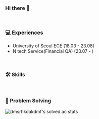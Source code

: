 ### Hi there 👋

<br><h3> 💻 Experiences </h3>
- University of Seoul ECE (18.03 - 23.08)
- N tech Service(Financial QA) (23.07 - )

<br><h3> 🛠️ Skills </h3>



<br><h3> 📝  Problem Solving </h3>

![dmsrhkdakdmf's solved.ac stats](https://github-readme-solvedac.hyp3rflow.vercel.app/api/?handle=dmsrhkdakdmf)

<!--
**pan9pan9/pan9pan9** is a ✨ _special_ ✨ repository because its `README.md` (this file) appears on your GitHub profile.

Here are some ideas to get you started:

- 🔭 I’m currently working on ...
- 🌱 I’m currently learning ...
- 👯 I’m looking to collaborate on ...
- 🤔 I’m looking for help with ...
- 💬 Ask me about ...
- 📫 How to reach me: ...
- 😄 Pronouns: ...
- ⚡ Fun fact: ...
-->
